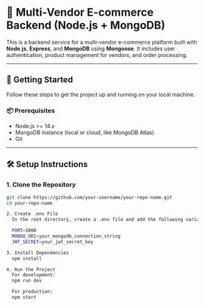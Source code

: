 # 🛒 Multi-Vendor E-commerce Backend (Node.js + MongoDB)

This is a backend service for a multi-vendor e-commerce platform built with **Node.js**, **Express**, and **MongoDB** using **Mongoose**. It includes user authentication, product management for vendors, and order processing.

---

## 🚀 Getting Started

Follow these steps to get the project up and running on your local machine.

### 📦 Prerequisites

- Node.js >= 14.x  
- MongoDB instance (local or cloud, like MongoDB Atlas)  
- Git  

---

## 🛠️ Setup Instructions

### 1. Clone the Repository

```bash
git clone https://github.com/your-username/your-repo-name.git
cd your-repo-name

2. Create .env File
  In the root directory, create a .env file and add the following variables:

  PORT=5000
  MONGO_URI=your_mongodb_connection_string
  JWT_SECRET=your_jwt_secret_key

3. Install Dependencies
  npm install

4. Run the Project
  For development:
  npm run dev

  For production:
  npm start